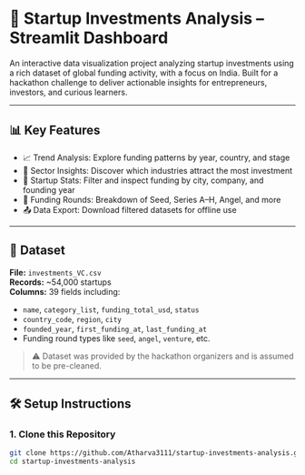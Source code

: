 # 🚀 Startup Investments Analysis – Streamlit Dashboard

An interactive data visualization project analyzing startup investments using a rich dataset of global funding activity, with a focus on India. Built for a hackathon challenge to deliver actionable insights for entrepreneurs, investors, and curious learners.

---

## 📊 Key Features

- 📈 Trend Analysis: Explore funding patterns by year, country, and stage
- 🧠 Sector Insights: Discover which industries attract the most investment
- 🏢 Startup Stats: Filter and inspect funding by city, company, and founding year
- 🔁 Funding Rounds: Breakdown of Seed, Series A–H, Angel, and more
- 📤 Data Export: Download filtered datasets for offline use

---

## 📁 Dataset

**File:** `investments_VC.csv`  
**Records:** ~54,000 startups  
**Columns:** 39 fields including:
- `name`, `category_list`, `funding_total_usd`, `status`
- `country_code`, `region`, `city`
- `founded_year`, `first_funding_at`, `last_funding_at`
- Funding round types like `seed`, `angel`, `venture`, etc.

> ⚠️ Dataset was provided by the hackathon organizers and is assumed to be pre-cleaned.

---

## 🛠️ Setup Instructions

### 1. Clone this Repository
```bash
git clone https://github.com/Atharva3111/startup-investments-analysis.git
cd startup-investments-analysis

